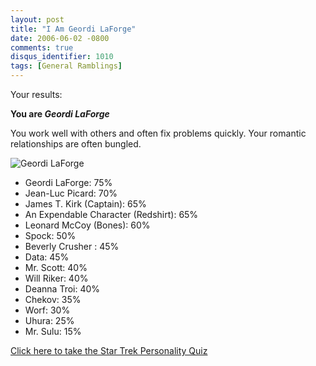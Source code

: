 ```yaml
---
layout: post
title: "I Am Geordi LaForge"
date: 2006-06-02 -0800
comments: true
disqus_identifier: 1010
tags: [General Ramblings]
---
```

Your results:

**You are *Geordi LaForge***

You work well with others and often fix problems quickly. Your romantic relationships are often bungled.

![Geordi LaForge](http://www.seabreezecomputers.com/startrek/pics/geordi.jpg)

- Geordi LaForge: 75%
- Jean-Luc Picard: 70%
- James T. Kirk (Captain): 65%
- An Expendable Character (Redshirt): 65%
- Leonard McCoy (Bones): 60%
- Spock: 50%
- Beverly Crusher : 45%
- Data: 45%
- Mr. Scott: 40%
- Will Riker: 40%
- Deanna Troi: 40%
- Chekov: 35%
- Worf: 30%
- Uhura: 25%
- Mr. Sulu: 15%

[Click here to take the Star Trek Personality
Quiz](http://www.seabreezecomputers.com/startrek)

